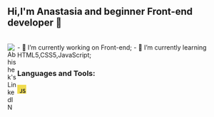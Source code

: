 ## Hi,I'm Anastasia and beginner Front-end developer  👋
<br>
<a href="https://www.linkedin.com/in/anastasia-konushok-112abb1b4/">
  <img align="left" alt="Abhishek's LinkedIN" width="22px" src="https://raw.githubusercontent.com/peterthehan/peterthehan/master/assets/linkedin.svg" />
</a>


<!-->- 🔭 I’m currently working on Front-end;
- 🌱 I’m currently learning HTML5,CSS5,JavaScript;
<!-->
<br>

### Languages and Tools: 

<code><img height="20" src="https://raw.githubusercontent.com/github/explore/80688e429a7d4ef2fca1e82350fe8e3517d3494d/topics/javascript/javascript.png"></code>
